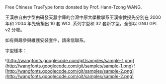 Free Chinese TrueType fonts donated by Prof. Hann-Tzong WANG.

王漢宗自由字型由研發天蠶字庫的台灣中原大學數學系王漢宗教授先分別在 2000 年和 2004 年先後捐出 10 套 WCL 系列字型和 32 套新字型，全部以 GNU GPL v2 分發。

如有興趣參與維護安裝套件，請來信聯系。

字型樣本：

![http://wangfonts.googlecode.com/git/samples/sample-1.png](http://wangfonts.googlecode.com/git/samples/sample-1.png)
![http://wangfonts.googlecode.com/git/samples/sample-2.png](http://wangfonts.googlecode.com/git/samples/sample-2.png)